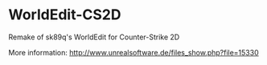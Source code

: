 WorldEdit-CS2D
==============

Remake of sk89q's WorldEdit for Counter-Strike 2D

More information: http://www.unrealsoftware.de/files_show.php?file=15330